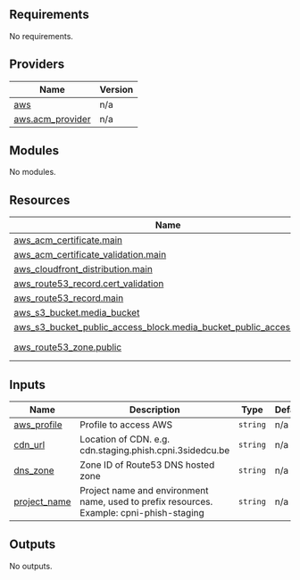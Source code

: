 ## Requirements

No requirements.

## Providers

| Name | Version |
|------|---------|
| <a name="provider_aws"></a> [aws](#provider\_aws) | n/a |
| <a name="provider_aws.acm_provider"></a> [aws.acm\_provider](#provider\_aws.acm\_provider) | n/a |

## Modules

No modules.

## Resources

| Name | Type |
|------|------|
| [aws_acm_certificate.main](https://registry.terraform.io/providers/hashicorp/aws/latest/docs/resources/acm_certificate) | resource |
| [aws_acm_certificate_validation.main](https://registry.terraform.io/providers/hashicorp/aws/latest/docs/resources/acm_certificate_validation) | resource |
| [aws_cloudfront_distribution.main](https://registry.terraform.io/providers/hashicorp/aws/latest/docs/resources/cloudfront_distribution) | resource |
| [aws_route53_record.cert_validation](https://registry.terraform.io/providers/hashicorp/aws/latest/docs/resources/route53_record) | resource |
| [aws_route53_record.main](https://registry.terraform.io/providers/hashicorp/aws/latest/docs/resources/route53_record) | resource |
| [aws_s3_bucket.media_bucket](https://registry.terraform.io/providers/hashicorp/aws/latest/docs/resources/s3_bucket) | resource |
| [aws_s3_bucket_public_access_block.media_bucket_public_access_block](https://registry.terraform.io/providers/hashicorp/aws/latest/docs/resources/s3_bucket_public_access_block) | resource |
| [aws_route53_zone.public](https://registry.terraform.io/providers/hashicorp/aws/latest/docs/data-sources/route53_zone) | data source |

## Inputs

| Name | Description | Type | Default | Required |
|------|-------------|------|---------|:--------:|
| <a name="input_aws_profile"></a> [aws\_profile](#input\_aws\_profile) | Profile to access AWS | `string` | n/a | yes |
| <a name="input_cdn_url"></a> [cdn\_url](#input\_cdn\_url) | Location of CDN. e.g. cdn.staging.phish.cpni.3sidedcu.be | `string` | n/a | yes |
| <a name="input_dns_zone"></a> [dns\_zone](#input\_dns\_zone) | Zone ID of Route53 DNS hosted zone | `string` | n/a | yes |
| <a name="input_project_name"></a> [project\_name](#input\_project\_name) | Project name and environment name, used to prefix resources. Example: cpni-phish-staging | `string` | n/a | yes |

## Outputs

No outputs.
